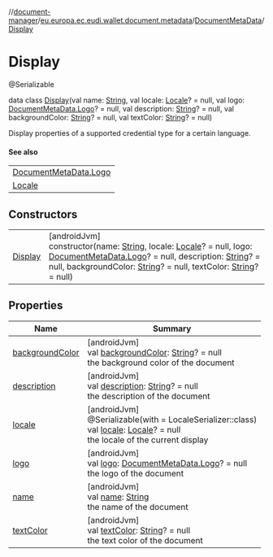 //[document-manager](../../../../index.md)/[eu.europa.ec.eudi.wallet.document.metadata](../../index.md)/[DocumentMetaData](../index.md)/[Display](index.md)

# Display

@Serializable

data class [Display](index.md)(val
name: [String](https://kotlinlang.org/api/latest/jvm/stdlib/kotlin/-string/index.html), val
locale: [Locale](https://developer.android.com/reference/kotlin/java/util/Locale.html)? = null, val
logo: [DocumentMetaData.Logo](../-logo/index.md)? = null, val
description: [String](https://kotlinlang.org/api/latest/jvm/stdlib/kotlin/-string/index.html)? =
null, val
backgroundColor: [String](https://kotlinlang.org/api/latest/jvm/stdlib/kotlin/-string/index.html)? =
null, val
textColor: [String](https://kotlinlang.org/api/latest/jvm/stdlib/kotlin/-string/index.html)? = null)

Display properties of a supported credential type for a certain language.

#### See also

|                                                                                |
|--------------------------------------------------------------------------------|
| [DocumentMetaData.Logo](../-logo/index.md)                                     |
| [Locale](https://developer.android.com/reference/kotlin/java/util/Locale.html) |

## Constructors

|                        |                                                                                                                                                                                                                                                                                                                                                                                                                                                                                                                                                                                                      |
|------------------------|------------------------------------------------------------------------------------------------------------------------------------------------------------------------------------------------------------------------------------------------------------------------------------------------------------------------------------------------------------------------------------------------------------------------------------------------------------------------------------------------------------------------------------------------------------------------------------------------------|
| [Display](-display.md) | [androidJvm]<br>constructor(name: [String](https://kotlinlang.org/api/latest/jvm/stdlib/kotlin/-string/index.html), locale: [Locale](https://developer.android.com/reference/kotlin/java/util/Locale.html)? = null, logo: [DocumentMetaData.Logo](../-logo/index.md)? = null, description: [String](https://kotlinlang.org/api/latest/jvm/stdlib/kotlin/-string/index.html)? = null, backgroundColor: [String](https://kotlinlang.org/api/latest/jvm/stdlib/kotlin/-string/index.html)? = null, textColor: [String](https://kotlinlang.org/api/latest/jvm/stdlib/kotlin/-string/index.html)? = null) |

## Properties

| Name                                   | Summary                                                                                                                                                                                                               |
|----------------------------------------|-----------------------------------------------------------------------------------------------------------------------------------------------------------------------------------------------------------------------|
| [backgroundColor](background-color.md) | [androidJvm]<br>val [backgroundColor](background-color.md): [String](https://kotlinlang.org/api/latest/jvm/stdlib/kotlin/-string/index.html)? = null<br>the background color of the document                          |
| [description](description.md)          | [androidJvm]<br>val [description](description.md): [String](https://kotlinlang.org/api/latest/jvm/stdlib/kotlin/-string/index.html)? = null<br>the description of the document                                        |
| [locale](locale.md)                    | [androidJvm]<br>@Serializable(with = LocaleSerializer::class)<br>val [locale](locale.md): [Locale](https://developer.android.com/reference/kotlin/java/util/Locale.html)? = null<br>the locale of the current display |
| [logo](logo.md)                        | [androidJvm]<br>val [logo](logo.md): [DocumentMetaData.Logo](../-logo/index.md)? = null<br>the logo of the document                                                                                                   |
| [name](name.md)                        | [androidJvm]<br>val [name](name.md): [String](https://kotlinlang.org/api/latest/jvm/stdlib/kotlin/-string/index.html)<br>the name of the document                                                                     |
| [textColor](text-color.md)             | [androidJvm]<br>val [textColor](text-color.md): [String](https://kotlinlang.org/api/latest/jvm/stdlib/kotlin/-string/index.html)? = null<br>the text color of the document                                            |
